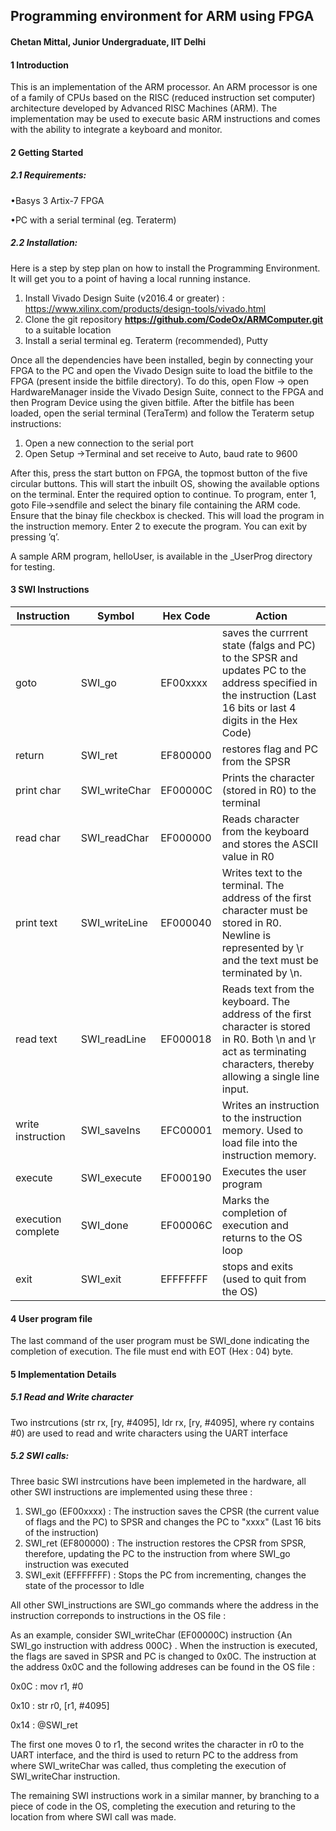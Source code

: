 ## Programming environment for ARM using FPGA
#### Chetan Mittal, Junior Undergraduate, IIT Delhi
#### 1    Introduction
This is an implementation of the ARM processor.  An ARM processor is one of a family of CPUs based on the RISC (reduced instruction set computer) architecture  developed  by  Advanced  RISC  Machines  (ARM).  The  implementation may be used to execute basic ARM instructions and comes with the ability to integrate a keyboard and monitor.
#### 2    Getting Started
##### 2.1    Requirements:
•Basys 3 Artix-7 FPGA

•PC with a serial terminal (eg.  Teraterm)
##### 2.2    Installation:
Here is a step by step plan on how to install the Programming Environment. It will get you to a point of having a local running instance.
1. Install Vivado Design Suite (v2016.4 or greater) : https://www.xilinx.com/products/design-tools/vivado.html
2. Clone the git repository **https://github.com/CodeOx/ARMComputer.git** to a suitable location
3. Install a serial terminal eg.  Teraterm (recommended), Putty

Once all the dependencies have been installed, begin by connecting your FPGA to the PC and open the Vivado Design suite to load the bitfile to the FPGA (present inside the bitfile directory). To do this, open Flow -> open HardwareManager inside the Vivado Design Suite, connect to the FPGA and then Program Device using the given bitfile. After the bitfile has been loaded, open the serial terminal (TeraTerm) and follow the Teraterm setup instructions:
1. Open a new connection to the serial port
2. Open Setup ->Terminal and set receive to Auto, baud rate to 9600

After  this,  press  the  start  button  on  FPGA,  the  topmost  button  of  the  five circular buttons. This will start the inbuilt OS, showing the available options on the terminal.  Enter the required option to continue. To  program, enter 1, goto File->sendfile and  select  the  binary  file  containing the ARM code. Ensure that the binay file checkbox is checked. This will load the program in the instruction memory. Enter 2 to execute the program. You can exit by pressing ’q’. 

A sample ARM program, helloUser, is available in the _UserProg directory for testing.
#### 3    SWI Instructions

| Instruction | Symbol | Hex Code | Action |
| ------------| ------ | -------- | ------ |
| goto        | SWI_go | EF00xxxx | saves the currrent state (falgs and PC) to the SPSR and updates PC to the address specified in the instruction (Last 16 bits or last 4 digits in the Hex Code) |
| return  | SWI_ret | EF800000 | restores flag and PC from the SPSR |
| print char | SWI_writeChar | EF00000C | Prints the character (stored in R0) to the terminal |
| read char | SWI_readChar | EF000000 | Reads character from the keyboard and stores the ASCII value in R0 |
| print text | SWI_writeLine | EF000040 | Writes text to the terminal. The address of the first character must be stored in R0. Newline is represented by \r and the text must be terminated by \n. |
| read text | SWI_readLine | EF000018 | Reads text from the keyboard. The address of the first character is stored in R0. Both \n and \r act as terminating characters, thereby allowing a single line input. |
| write instruction | SWI_saveIns | EFC00001 | Writes an instruction to the instruction memory. Used to load file into the instruction memory. |
| execute | SWI_execute | EF000190 | Executes the user program |
| execution complete | SWI_done | EF00006C | Marks the completion of execution and returns to the OS loop |
| exit | SWI_exit | EFFFFFFF | stops and exits (used to quit from the OS) |

#### 4    User program file

The last command of the user program must be SWI_done indicating the completion of execution. The file must end with EOT (Hex : 04) byte.

#### 5    Implementation Details
##### 5.1    Read and Write character
Two instrcutions (str rx, [ry, #4095], ldr rx, [ry, #4095], where ry contains #0) are used to read and write characters using the UART interface

##### 5.2    SWI calls:
Three basic SWI instrcutions have been implemeted in the hardware, all other SWI instructions are implemented using these three :
1. SWI_go (EF00xxxx) : The instruction saves the CPSR (the current value of flags and the PC) to SPSR and changes the PC to "xxxx" (Last 16 bits of the instruction)
2. SWI_ret (EF800000) : The instruction restores the CPSR from SPSR, therefore, updating the PC to the instruction from where SWI_go instruction was executed
3. SWI_exit (EFFFFFFF) : Stops the PC from incrementing, changes the state of the processor to Idle

All other SWI_instructions are SWI_go commands where the address in the instruction correponds to instructions in the OS file : 

As an example, consider SWI_writeChar (EF00000C) instruction {An SWI_go instruction with address 000C} . When the instruction is executed, the flags are saved in SPSR and PC is changed to 0x0C. The instruction at the address 0x0C and the following addreses can be found in the OS file :

0x0C : mov r1, #0

0x10 : str r0, [r1, #4095]

0x14 : @SWI_ret

The first one moves 0 to r1, the second writes the character in r0 to the UART interface, and the third is used to return PC to the address from where SWI_writeChar was called, thus completing the execution of SWI_writeChar instruction.

The remaining SWI instructions work in a similar manner, by branching to a piece of code in the OS, completing the execution and returing to the location from where SWI call was made.
